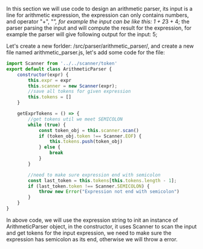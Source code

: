 In this section we will use code to design an arithmetic parser, its input is a line for arithmetic expression, the expression can only contains numbers, and operator "+", "*", for example the input can be like this:
1 + 2*3 + 4;
the parser parsing the input and will compute the result for the expression, for example the parser will give following output for the input:
5;

Let's create a new forlder: /src/parser/arithmetic_parser/, and create a new file named arithmetic_parser.js, let's add some code for the file:
```js
import Scanner from '../../scanner/token'
export default class ArithmeticParser {
    constructor(expr) {
        this.expr = expr
        this.scanner = new Scanner(expr);
        //save all tokens for given expression
        this.tokens = []
    }

    getExprTokens = () => {
        //get tokens util we meet SEMICOLON
        while (true) {
            const token_obj = this.scanner.scan()
            if (token_obj.token !== Scanner.EOF) {
                this.tokens.push(token_obj)
            } else {
                break
            }
        }

        //need to make sure expression end with semicolon
        const last_token = this.tokens[this.tokens.length - 1];
        if (last_token.token !== Scanner.SEMICOLON) {
            throw new Error("Expression not end with semicolon")
        }
    }
}
```

In above code, we will use the expression string to init an instance of ArithmeticParser object, in the constructor, it uses Scanner to scan the input and get tokens for the input expression, we need to make sure the expression has semicolon as its end, otherwise we will throw a error.

